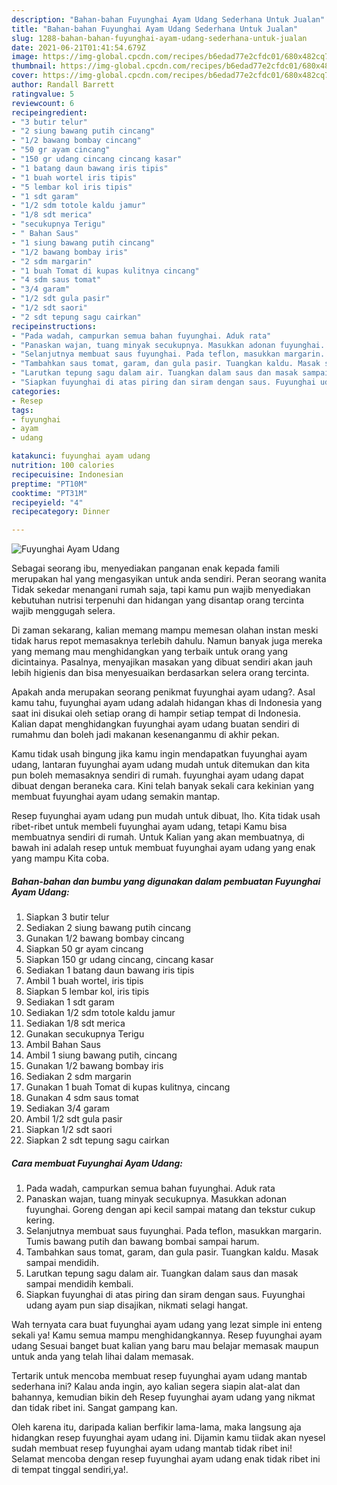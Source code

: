 ```yaml
---
description: "Bahan-bahan Fuyunghai Ayam Udang Sederhana Untuk Jualan"
title: "Bahan-bahan Fuyunghai Ayam Udang Sederhana Untuk Jualan"
slug: 1288-bahan-bahan-fuyunghai-ayam-udang-sederhana-untuk-jualan
date: 2021-06-21T01:41:54.679Z
image: https://img-global.cpcdn.com/recipes/b6edad77e2cfdc01/680x482cq70/fuyunghai-ayam-udang-foto-resep-utama.jpg
thumbnail: https://img-global.cpcdn.com/recipes/b6edad77e2cfdc01/680x482cq70/fuyunghai-ayam-udang-foto-resep-utama.jpg
cover: https://img-global.cpcdn.com/recipes/b6edad77e2cfdc01/680x482cq70/fuyunghai-ayam-udang-foto-resep-utama.jpg
author: Randall Barrett
ratingvalue: 5
reviewcount: 6
recipeingredient:
- "3 butir telur"
- "2 siung bawang putih cincang"
- "1/2 bawang bombay cincang"
- "50 gr ayam cincang"
- "150 gr udang cincang cincang kasar"
- "1 batang daun bawang iris tipis"
- "1 buah wortel iris tipis"
- "5 lembar kol iris tipis"
- "1 sdt garam"
- "1/2 sdm totole kaldu jamur"
- "1/8 sdt merica"
- "secukupnya Terigu"
- " Bahan Saus"
- "1 siung bawang putih cincang"
- "1/2 bawang bombay iris"
- "2 sdm margarin"
- "1 buah Tomat di kupas kulitnya cincang"
- "4 sdm saus tomat"
- "3/4 garam"
- "1/2 sdt gula pasir"
- "1/2 sdt saori"
- "2 sdt tepung sagu cairkan"
recipeinstructions:
- "Pada wadah, campurkan semua bahan fuyunghai. Aduk rata"
- "Panaskan wajan, tuang minyak secukupnya. Masukkan adonan fuyunghai. Goreng dengan api kecil sampai matang dan tekstur cukup kering."
- "Selanjutnya membuat saus fuyunghai. Pada teflon, masukkan margarin. Tumis bawang putih dan bawang bombai sampai harum."
- "Tambahkan saus tomat, garam, dan gula pasir. Tuangkan kaldu. Masak sampai mendidih."
- "Larutkan tepung sagu dalam air. Tuangkan dalam saus dan masak sampai mendidih kembali."
- "Siapkan fuyunghai di atas piring dan siram dengan saus. Fuyunghai udang ayam pun siap disajikan, nikmati selagi hangat."
categories:
- Resep
tags:
- fuyunghai
- ayam
- udang

katakunci: fuyunghai ayam udang 
nutrition: 100 calories
recipecuisine: Indonesian
preptime: "PT10M"
cooktime: "PT31M"
recipeyield: "4"
recipecategory: Dinner

---
```



![Fuyunghai Ayam Udang](https://img-global.cpcdn.com/recipes/b6edad77e2cfdc01/680x482cq70/fuyunghai-ayam-udang-foto-resep-utama.jpg)

Sebagai seorang ibu, menyediakan panganan enak kepada famili merupakan hal yang mengasyikan untuk anda sendiri. Peran seorang  wanita Tidak sekedar menangani rumah saja, tapi kamu pun wajib menyediakan kebutuhan nutrisi terpenuhi dan hidangan yang disantap orang tercinta wajib menggugah selera.

Di zaman  sekarang, kalian memang mampu memesan olahan instan meski tidak harus repot memasaknya terlebih dahulu. Namun banyak juga mereka yang memang mau menghidangkan yang terbaik untuk orang yang dicintainya. Pasalnya, menyajikan masakan yang dibuat sendiri akan jauh lebih higienis dan bisa menyesuaikan berdasarkan selera orang tercinta. 



Apakah anda merupakan seorang penikmat fuyunghai ayam udang?. Asal kamu tahu, fuyunghai ayam udang adalah hidangan khas di Indonesia yang saat ini disukai oleh setiap orang di hampir setiap tempat di Indonesia. Kalian dapat menghidangkan fuyunghai ayam udang buatan sendiri di rumahmu dan boleh jadi makanan kesenanganmu di akhir pekan.

Kamu tidak usah bingung jika kamu ingin mendapatkan fuyunghai ayam udang, lantaran fuyunghai ayam udang mudah untuk ditemukan dan kita pun boleh memasaknya sendiri di rumah. fuyunghai ayam udang dapat dibuat dengan beraneka cara. Kini telah banyak sekali cara kekinian yang membuat fuyunghai ayam udang semakin mantap.

Resep fuyunghai ayam udang pun mudah untuk dibuat, lho. Kita tidak usah ribet-ribet untuk membeli fuyunghai ayam udang, tetapi Kamu bisa membuatnya sendiri di rumah. Untuk Kalian yang akan membuatnya, di bawah ini adalah resep untuk membuat fuyunghai ayam udang yang enak yang mampu Kita coba.

<!--inarticleads1-->

##### Bahan-bahan dan bumbu yang digunakan dalam pembuatan Fuyunghai Ayam Udang:

1. Siapkan 3 butir telur
1. Sediakan 2 siung bawang putih cincang
1. Gunakan 1/2 bawang bombay cincang
1. Siapkan 50 gr ayam cincang
1. Siapkan 150 gr udang cincang, cincang kasar
1. Sediakan 1 batang daun bawang iris tipis
1. Ambil 1 buah wortel, iris tipis
1. Siapkan 5 lembar kol, iris tipis
1. Sediakan 1 sdt garam
1. Sediakan 1/2 sdm totole kaldu jamur
1. Sediakan 1/8 sdt merica
1. Gunakan secukupnya Terigu
1. Ambil  Bahan Saus
1. Ambil 1 siung bawang putih, cincang
1. Gunakan 1/2 bawang bombay iris
1. Sediakan 2 sdm margarin
1. Gunakan 1 buah Tomat di kupas kulitnya, cincang
1. Gunakan 4 sdm saus tomat
1. Sediakan 3/4 garam
1. Ambil 1/2 sdt gula pasir
1. Siapkan 1/2 sdt saori
1. Siapkan 2 sdt tepung sagu cairkan




<!--inarticleads2-->

##### Cara membuat Fuyunghai Ayam Udang:

1. Pada wadah, campurkan semua bahan fuyunghai. Aduk rata
1. Panaskan wajan, tuang minyak secukupnya. Masukkan adonan fuyunghai. Goreng dengan api kecil sampai matang dan tekstur cukup kering.
1. Selanjutnya membuat saus fuyunghai. Pada teflon, masukkan margarin. Tumis bawang putih dan bawang bombai sampai harum.
1. Tambahkan saus tomat, garam, dan gula pasir. Tuangkan kaldu. Masak sampai mendidih.
1. Larutkan tepung sagu dalam air. Tuangkan dalam saus dan masak sampai mendidih kembali.
1. Siapkan fuyunghai di atas piring dan siram dengan saus. Fuyunghai udang ayam pun siap disajikan, nikmati selagi hangat.




Wah ternyata cara buat fuyunghai ayam udang yang lezat simple ini enteng sekali ya! Kamu semua mampu menghidangkannya. Resep fuyunghai ayam udang Sesuai banget buat kalian yang baru mau belajar memasak maupun untuk anda yang telah lihai dalam memasak.

Tertarik untuk mencoba membuat resep fuyunghai ayam udang mantab sederhana ini? Kalau anda ingin, ayo kalian segera siapin alat-alat dan bahannya, kemudian bikin deh Resep fuyunghai ayam udang yang nikmat dan tidak ribet ini. Sangat gampang kan. 

Oleh karena itu, daripada kalian berfikir lama-lama, maka langsung aja hidangkan resep fuyunghai ayam udang ini. Dijamin kamu tiidak akan nyesel sudah membuat resep fuyunghai ayam udang mantab tidak ribet ini! Selamat mencoba dengan resep fuyunghai ayam udang enak tidak ribet ini di tempat tinggal sendiri,ya!.

